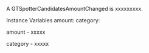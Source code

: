 A GTSpotterCandidatesAmountChanged is xxxxxxxxx.Instance Variables	amount:		<Object>	category:		<Object>amount	- xxxxxcategory	- xxxxx